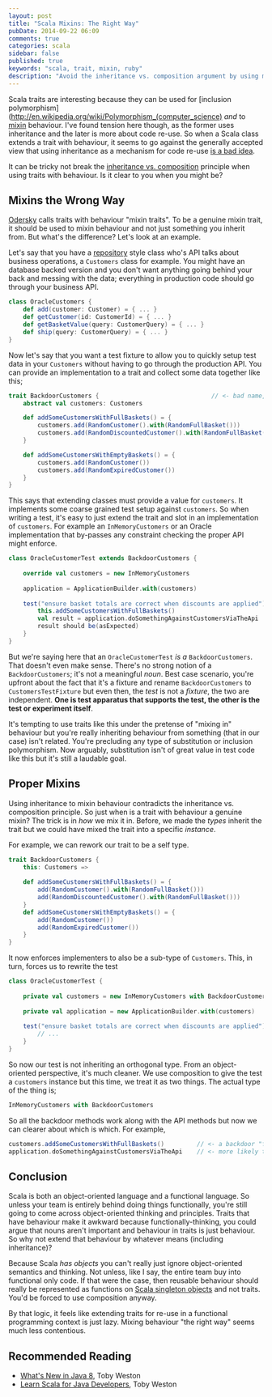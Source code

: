 ```yaml
---
layout: post
title: "Scala Mixins: The Right Way"
pubDate: 2014-09-22 06:09
comments: true
categories: scala
sidebar: false
published: true
keywords: "scala, trait, mixin, ruby"
description: "Avoid the inheritance vs. composition argument by using mixin traits in the right way. Using inheritance to mixin behaviour contradicts the inheritance vs. composition principle, so when is a trait with behaviour a genuine mixin? Find out here."
---
```


Scala traits are interesting because they can be used for [inclusion polymorphism](http://en.wikipedia.org/wiki/Polymorphism_(computer_science) _and_ to [mixin](http://en.wikipedia.org/wiki/Mixin) behaviour. I've found tension here though, as the former uses inheritance and the later is more about code re-use. So when a Scala class extends a trait with behaviour, it seems to go against the generally accepted view that using inheritance as a mechanism for code re-use [is a bad idea](http://baddotrobot.com/blog/2009/01/24/inheritance-vs-composition/).

It can be tricky not break the [inheritance vs. composition](http://en.wikipedia.org/wiki/Composition_over_inheritance#Benefits) principle when using traits with behaviour. Is it clear to you when you might be?

<!-- more -->

## Mixins the Wrong Way

[Odersky](https://www.amazon.co.uk/Programming-Scala-Martin-Odersky/dp/0981531644/ref=as_sl_pc_ss_til?tag=baddotrobotco-21&linkCode=w01&linkId=DNXSQPP4AVLACD7U&creativeASIN=0981531644) calls traits with behaviour "mixin traits". To be a genuine mixin trait, it should be used to mixin behaviour and not just something you inherit from. But what's the difference? Let's look at an example.

Let's say that you have a [repository](http://martinfowler.com/eaaCatalog/repository.html) style class who's API talks about business operations, a `Customers` class for example. You might have an database backed version and you don't want anything going behind your back and messing with the data; everything in production code should go through your business API.

``` scala
class OracleCustomers {
    def add(customer: Customer) = { ... }
    def getCustomer(id: CustomerId) = { ... }
    def getBasketValue(query: CustomerQuery) = { ... }
    def ship(query: CustomerQuery) = { ... }
}
```
Now let's say that you want a test fixture to allow you to quickly setup test data in your `Customers` without having to go through the production API. You can provide an implementation to a trait and collect some data together like this;


``` scala
trait BackdoorCustomers {                               // <- bad name, this is really a "fixture"
    abstract val customers: Customers

    def addSomeCustomersWithFullBaskets() = {
        customers.add(RandomCustomer().with(RandomFullBasket()))
        customers.add(RandomDiscountedCustomer().with(RandomFullBasket()))            
    }

    def addSomeCustomersWithEmptyBaskets() = {
        customers.add(RandomCustomer())
        customers.add(RandomExpiredCustomer())
    }
}
```

This says that extending classes must provide a value for `customers`. It implements some coarse grained test setup against `customers`. So when writing a test, it's easy to just extend the trait and slot in an implementation of `customers`. For example an `InMemoryCustomers` or an Oracle implementation that by-passes any constraint checking the proper API might enforce.
 
 
``` scala
class OracleCustomerTest extends BackdoorCustomers {        
    
    override val customers = new InMemoryCustomers
    
    application = ApplicationBuilder.with(customers)
    
    test("ensure basket totals are correct when discounts are applied") {
        this.addSomeCustomersWithFullBaskets()
        val result = application.doSomethingAgainstCustomersViaTheApi
        result should be(asExpected)
    }
}
```
    
    
But we're saying here that an `OracleCustomerTest` _is a_ `BackdoorCustomers`. That doesn't even make sense. There's no strong notion of a `BackdoorCustomers`; it's not a meaningful _noun_. Best case scenario, you're upfront about the fact that it's a fixture and rename `BackdoorCustomers` to `CustomersTestFixture` but even then, the *test* is not a *fixture*, the two are independent. **One is test apparatus that supports the test, the other is the test or experiment itself**.
 
It's tempting to use traits like this under the pretense of "mixing in" behaviour but you're really inheriting behaviour from something (that in our case) isn't related. You're precluding any type of substitution or inclusion polymorphism. Now arguably, substitution isn't of great value in test code like this but it's still a laudable goal.


## Proper Mixins
    
Using inheritance to mixin behaviour contradicts the inheritance vs. composition principle. So just when is a trait with behaviour a genuine mixin? The trick is in _how_ we mix it in. Before, we made the _types_ inherit the trait but we could have mixed the trait into a specific _instance_.

For example, we can rework our trait to be a self type. 

``` scala
trait BackdoorCustomers {
    this: Customers =>
    
    def addSomeCustomersWithFullBaskets() = {
        add(RandomCustomer().with(RandomFullBasket()))
        add(RandomDiscountedCustomer().with(RandomFullBasket()))            
    }
    def addSomeCustomersWithEmptyBaskets() = {
        add(RandomCustomer())
        add(RandomExpiredCustomer())
    }
}
```
    
It now enforces implementers to also be a sub-type of `Customers`. This, in turn, forces us to rewrite the test

``` scala
class OracleCustomerTest {        
    
    private val customers = new InMemoryCustomers with BackdoorCustomers
    
    private val application = new ApplicationBuilder.with(customers)
    
    test("ensure basket totals are correct when discounts are applied") {
        // ...
    }
}
```
    

So now our test is not inheriting an orthogonal type. From an object-oriented perspective, it's much cleaner. We use composition to give the test a `customers` instance but this time, we treat it as two things. The actual type of the thing is;
  
``` scala
InMemoryCustomers with BackdoorCustomers
```

So all the backdoor methods work along with the API methods but now we can clearer about which is which. For example,


``` scala
customers.addSomeCustomersWithFullBaskets()         // <- a backdoor "fixture" method
application.doSomethingAgainstCustomersViaTheApi    // <- more likely to be the method under test
```    
## Conclusion

Scala is both an object-oriented language and a functional language. So unless your team is entirely behind doing things functionally, you're still going to come across object-oriented thinking and principles. Traits that have behaviour make it awkward because functionally-thinking, you could argue that nouns aren't important and behaviour in traits is just behaviour. So why not extend that behaviour by whatever means (including inheritance)?

Because Scala _has objects_ you can't really just ignore object-oriented semantics and thinking. Not unless, like I say, the entire team buy into functional only code. If that were the case, then reusable behaviour should really be represented as functions on [Scala singleton objects](http://tutorials.jenkov.com/scala/singleton-and-companion-objects.html) and not traits. You'd be forced to use composition anyway.

By that logic, it feels like extending traits for re-use in a functional programming context is just lazy. Mixing behaviour "the right way" seems much less contentious.


## Recommended Reading

 * <a href="http://leanpub.com/whatsnewjava8" onClick="trackOutboundLink(this, 'Outbound Links', 'leanpub.com'); return false;">What's New in Java 8</a>, Toby Weston
 * <a href="http://amzn.to/1M0w9jZ" onClick="trackOutboundLink(this, 'Outbound Links', 'amazon.com'); return false;">Learn Scala for Java Developers</a>, Toby Weston

&nbsp;
&nbsp;
&nbsp;